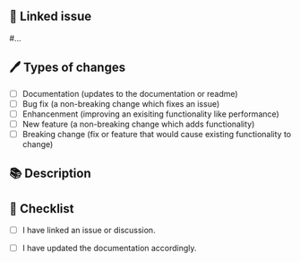 <!---
Provide a general summary of your changes in the title above.
Example: fix(nitro): fix assets dir handling
-->

## 🔗 Linked issue

<!-- ❗ Please ensure there is an open issue  -->
#...

## 🖊️ Types of changes

<!--- What types of changes does your code introduce? Put an `x` in all the boxes that apply: -->
- [ ] Documentation (updates to the documentation or readme)
- [ ] Bug fix (a non-breaking change which fixes an issue)
- [ ] Enhancenment (improving an exisiting functionality like performance)
- [ ] New feature (a non-breaking change which adds functionality)
- [ ] Breaking change (fix or feature that would cause existing functionality to change)

## 📚 Description

<!--- Describe your changes in detail -->
<!--- Why is this change required? What problem does it solve? -->
<!--- If it resolves an open issue, please link to the issue here. For example "Resolves: #1337" -->

## 📝 Checklist

<!--- Put an `x` in all the boxes that apply. -->
<!--- If your change requires a documentation PR, please link it appropriately -->
<!--- If you're unsure about any of these, don't hesitate to ask. We're here to help! -->

- [ ] I have linked an issue or discussion.
- [ ] I have updated the documentation accordingly.

